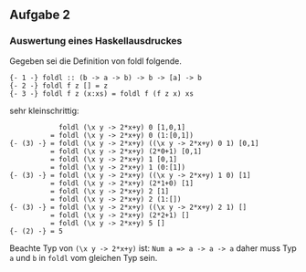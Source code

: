 ## Aufgabe 2
### Auswertung eines Haskellausdruckes

Gegeben sei die Definition von foldl folgende.
```
{- 1 -} foldl :: (b -> a -> b) -> b -> [a] -> b
{- 2 -} foldl f z [] = z
{- 3 -} foldl f z (x:xs) = foldl f (f z x) xs
```

sehr kleinschrittig:
```
            foldl (\x y -> 2*x+y) 0 [1,0,1]
          = foldl (\x y -> 2*x+y) 0 (1:[0,1])
{- (3) -} = foldl (\x y -> 2*x+y) ((\x y -> 2*x+y) 0 1) [0,1]
          = foldl (\x y -> 2*x+y) (2*0+1) [0,1]
          = foldl (\x y -> 2*x+y) 1 [0,1]
          = foldl (\x y -> 2*x+y) 1 (0:[1])
{- (3) -} = foldl (\x y -> 2*x+y) ((\x y -> 2*x+y) 1 0) [1]
          = foldl (\x y -> 2*x+y) (2*1+0) [1]
          = foldl (\x y -> 2*x+y) 2 [1]
          = foldl (\x y -> 2*x+y) 2 (1:[])
{- (3) -} = foldl (\x y -> 2*x+y) ((\x y -> 2*x+y) 2 1) []
          = foldl (\x y -> 2*x+y) (2*2+1) []
          = foldl (\x y -> 2*x+y) 5 []
{- (2) -} = 5
```

Beachte Typ von `(\x y -> 2*x+y)` ist:
`Num a => a -> a -> a`
daher muss Typ `a` und `b` in `foldl` vom gleichen Typ sein.

